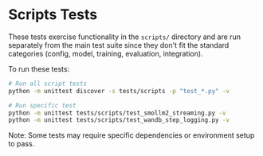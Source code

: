 # Scripts Tests

These tests exercise functionality in the `scripts/` directory and are run separately from the main test suite since they don't fit the standard categories (config, model, training, evaluation, integration).

To run these tests:

```bash
# Run all script tests
python -m unittest discover -s tests/scripts -p "test_*.py" -v

# Run specific test
python -m unittest tests/scripts/test_smollm2_streaming.py -v
python -m unittest tests/scripts/test_wandb_step_logging.py -v
```

Note: Some tests may require specific dependencies or environment setup to pass.
